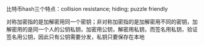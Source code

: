 比特币hash三个特点：collision resistance; hiding; puzzle friendly

对称加密指的是加解密用同一个密钥；非对称加密指的是加解密用不同的密钥，加解密用的是同一个人的公钥私钥，加密用公钥，解密用私钥，而签名用私钥，验证签名用公钥，因此只有公钥需要分发，私钥只要保存在本地